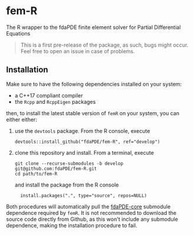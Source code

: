 # fem-R
The R wrapper to the fdaPDE finite element solver for Partial Differential Equations 

> This is a first pre-release of the package, as such, bugs might occur. Feel free to open an issue in case of problems.

## Installation

Make sure to have the following dependencies installed on your system:
* a C++17 compliant compiler
* the `Rcpp` and `RcppEigen` packages 

then, to install the latest stable version of `femR` on your system, you can either either:

1. use the `devtools` package. From the R console, execute

      ```
	  devtools::install_github("fdaPDE/fem-R", ref="develop") 
	  ```

2. clone this repository and install. From a terminal, execute
      ``` 
	  git clone --recurse-submodules -b develop git@github.com:fdaPDE/fem-R.git 
      cd path/to/fem-R 
	  ```

	and install the package from the R console

	``` 
	  install.packages(".", type="source", repos=NULL) 
	  ```

Both procedures will automatically pull the [fdaPDE-core](https://github.com/fdaPDE/fdaPDE-core) submodule dependence required by `femR`. It is not recommended to download the source code directly from Github, as this won't include any submodule dependence, making the installation procedure to fail.
